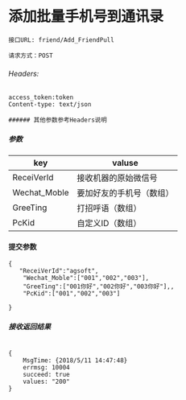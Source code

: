 #  添加批量手机号到通讯录

```
接口URL: friend/Add_FriendPull

请求方式：POST

```
######  Headers:

```
access_token:token
Content-type: text/json

###### 其他参数参考Headers说明
```

#####  参数

key | valuse
---|---
ReceiVerId | 接收机器的原始微信号
Wechat_Moble | 要加好友的手机号（数组）
GreeTing|打招呼语（数组）
PcKid|自定义ID（数组）


#### 提交参数

```
{
   "ReceiVerId":"agsoft",
    "Wechat_Moble":["001","002","003"],
    "GreeTing":["001你好","002你好","003你好"],,
    "PcKid":["001","002","003"]
    
}

```




#####  接收返回结果

```

{
    MsgTime: {2018/5/11 14:47:48}
    errmsg: 10004
    succeed: true
    values: "200"
}
```


